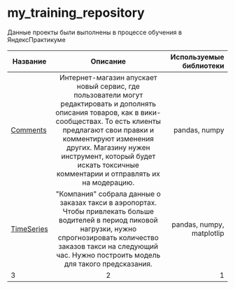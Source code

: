 # my_training_repository
Данные проекты были выполнены в процессе обучения в ЯндексПрактикуме

| Название       | Описание                | Используемые библиотеки  |
| ------------- |:------------------:| -----:|
| [Comments](https://github.com/ChipChik22/repository/tree/main/Comments)     | Интернет-магазин апускает новый сервис, где пользователи могут редактировать и дополнять описания товаров, как в вики-сообществах. То есть клиенты предлагают свои правки и комментируют изменения других. Магазину нужен инструмент, который будет искать токсичные комментарии и отправлять их на модерацию.   | pandas, numpy |
| [TimeSeries](https://github.com/ChipChik22/repository/blob/main/TimeSeries/TimeSeries.ipynb)    |"Компания" собрала данные о заказах такси в аэропортах. Чтобы привлекать больше водителей в период пиковой нагрузки, нужно спрогнозировать количество заказов такси на следующий час. Нужно построить модель для такого предсказания. |  pandas, numpy, matplotlip |
| 3  | 2         |    1 |
